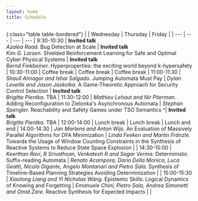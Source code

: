 ```yaml
---
layout: home
title: Schedule
---
```

<!-- <div class="alert alert-success alert-dismissible fade show" role="alert">
    <h4 class="alert-heading">Time zone</h4>
        All times are Icelandic time: GMT/UTC.
  <button type="button" class="close" data-dismiss="alert" aria-label="Close">
    <span aria-hidden="true">&times;</span>
  </button>
</div>
<div class="alert alert-success alert-dismissible fade show" role="alert">
    <h4 class="alert-heading">Room changes</h4>
<p>Due to unavailability of some rooms, the following changes have been made:
<ul>
<li> On Thursday, talks in M104 have been moved to V102, and those of M105 to M101.</li>
<li> On Friday, talks in M104 have again been moved to V102, and those of M103 to M101. </li>
</ul> </p>
<p> The on-site room names have been changed accordingly. The Zoom room names remain unchanged, and are indicated in brackets.</p>
  <button type="button" class="close" data-dismiss="alert" aria-label="Close">
    <span aria-hidden="true">&times;</span>
  </button>
</div>

An overview of the talks is available [here](/lc2022/talks), and you can find the list of all abstracts [there](/lc2022/talks/LC_2022_Abstracts.pdf).-->

{:class="table table-bordered"}
|  | Wednesday | Thursday | Friday |
| --- | --- | --- | --- |
9:30-10:30 | **Invited talk** <br />  *Azalea Raad.* Bug Detection at Scale | **Invited talk** <br /> *Kim G. Larsen.* Shielded Reinforcement Learning for Safe and Optimal Cyber Physical Systems | **Invited talk** <br /> *Bernd Finkbeiner.* Hyperproperties: the exciting world beyond k-hypersafety |
10:30-11:00 | Coffee break | Coffee break | Coffee break |
11:00-11:30 | *Shaull Almagor and Ishai Salgado.* Jumping Automata Must Pay | *Dylan Leveille and Jason Jaskolka.* A Game-Theoretic Approach for Security Control Selection | **Invited talk**  <br /> *Brigitte Pientka.* TBA |
11:30-12:00 | *Mathieu Lehaut and Nir Piterman.* Adding Reconfiguration to Zielonka's Asynchronous Automata | *Stephan Spengler.* Reachability and Safety Games under TSO Semantics ^| **Invited talk** <br /> *Brigitte Pientka*. TBA |
12:00-14:00 | Lunch break | Lunch break | Lunch and end |
14:00-14:30 | *Jan Martens and Anton Wijs.* An Evaluation of Massively Parallel Algorithms for DFA Minimization | *Linda Feeken and Martin Fränzle.* Towards the Usage of Window Counting Constraints in the Synthesis of Reactive Systems to Reduce State Space Explosion  | |
14:30-15:00 | *Keerthan Ravi, B Srivathsan, Venkatesh R and Sagar Verma.* Deterministic Suffix-reading Automata | *Renato Acampora, Dario Della Monica, Luca Geatti, Nicola Gigante, Angelo Montanari and Pietro Sala.* Synthesis of Timeline-Based Planning Strategies Avoiding Determinization  | |
15:00-15:30 | *Xiaolong Liang and Yì Nicholas Wáng.* Epistemic Skills: Logical Dynamics of Knowing and Forgetting | *Emanuele Chini, Pietro Sala, Andrea Simonetti and Omid Zare.* Reactive Synthesis for Expected Impacts | |










